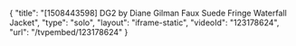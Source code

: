 {
    "title": "[1508443598] DG2 by Diane Gilman Faux Suede Fringe Waterfall Jacket",
    "type": "solo",
    "layout": "iframe-static",
    "videoId": "123178624",
    "url": "\/tvpembed\/123178624"
}